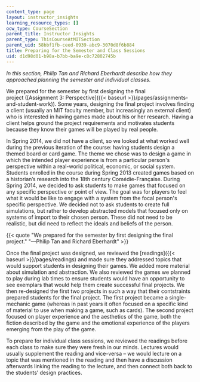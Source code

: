 ```yaml
---
content_type: page
layout: instructor_insights
learning_resource_types: []
ocw_type: CourseSection
parent_title: Instructor Insights
parent_type: ThisCourseAtMITSection
parent_uid: 58bbf1fb-ceed-0939-abc9-3070d8f6b884
title: Preparing for the Semester and Class Sessions
uid: d1d98d01-b98a-b7bb-ba9e-c8c72802745b
---
```


_In this section, Philip Tan and Richard Eberhardt describe how they approached planning the semester and individual classes._

We prepared for the semester by first designing the final project ([Assignment 3: Perspective]({{< baseurl >}}/pages/assignments-and-student-work)). Some years, designing the final project involves finding a client (usually an MIT faculty member, but increasingly an external client) who is interested in having games made about his or her research. Having a client helps ground the project requirements and motivates students because they know their games will be played by real people.

In Spring 2014, we did not have a client, so we looked at what worked well during the previous iteration of the course: having students design a themed board or card game. The theme we chose was to design a game in which the intended player experience is from a particular person's perspective within a real-world political, economic, or social system. Students enrolled in the course during Spring 2013 created games based on a historian’s research into the 18th century Comédie-Française. During Spring 2014, we decided to ask students to make games that focused on any specific perspective or point of view. The goal was for players to feel what it would be like to engage with a system from the focal person's specific perspective. We decided not to ask students to create full simulations, but rather to develop abstracted models that focused only on systems of import to their chosen person. These did not need to be realistic, but did need to reflect the ideals and beliefs of the person.

{{< quote "We prepared for the semester by first designing the final project." "—Philip Tan and Richard Eberhardt" >}}

Once the final project was designed, we reviewed the [readings]({{< baseurl >}}/pages/readings) and made sure they addressed topics that would support students in designing their games. We added more material about simulation and abstraction. We also reviewed the games we planned to play during lab times to ensure students would have an opportunity to see exemplars that would help them create successful final projects. We then re-designed the first two projects in such a way that their contstraints prepared students for the final project. The first project became a single-mechanic game (whereas in past years it often focused on a specific kind of material to use when making a game, such as cards). The second project focused on player experience and the aesthetics of the game, both the fiction described by the game and the emotional experience of the players emerging from the play of the game.

To prepare for individual class sessions, we reviewed the readings before each class to make sure they were fresh in our minds. Lectures would usually supplement the reading and vice-versa – we would lecture on a topic that was mentioned in the reading and then have a discussion afterwards linking the reading to the lecture, and then connect both back to the students’ design practices.